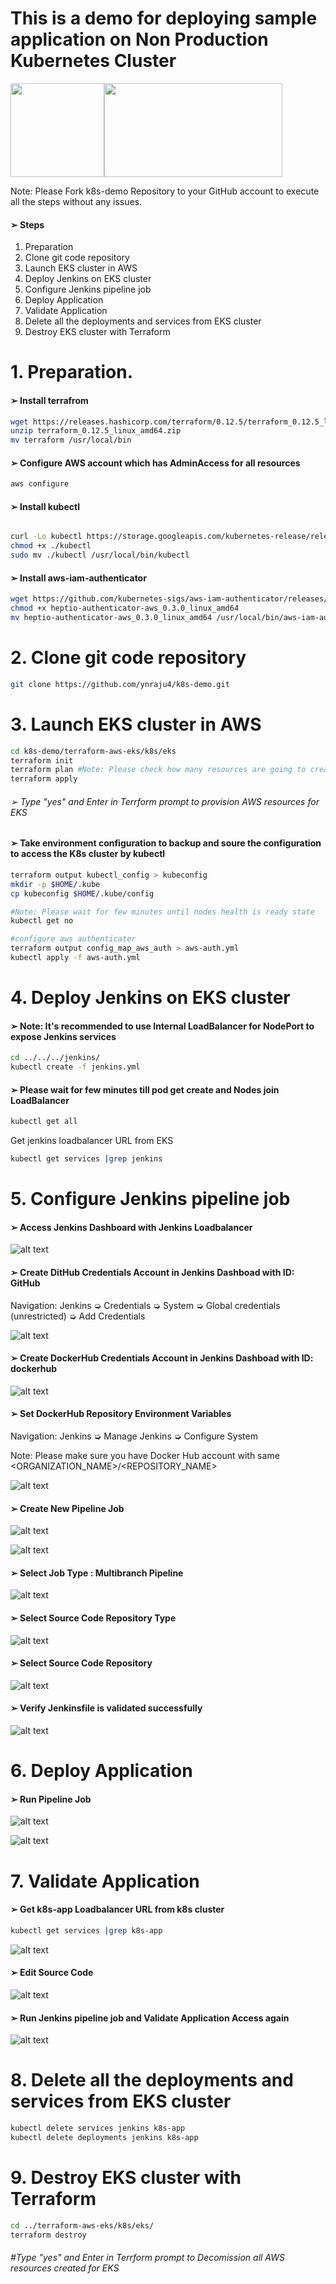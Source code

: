 
# This is a demo for deploying sample application on Non Production Kubernetes Cluster

<img src="https://github.com/ynraju4/Readme_Images/blob/master/og-image-8b3e4f7d%20(1).png" width="150" height="150"><img src="https://github.com/ynraju4/Readme_Images/blob/master/eks-orig.jpg" width="285" height="150">

Note: Please Fork k8s-demo Repository to your GitHub account to execute all the steps without any issues.

#### ➢ Steps
1. Preparation
2. Clone git code repository
3. Launch EKS cluster in AWS
4. Deploy Jenkins on EKS cluster
5. Configure Jenkins pipeline job
6. Deploy Application
7. Validate Application
8. Delete all the deployments and services from EKS cluster
9. Destroy EKS cluster with Terraform 

#   1. Preparation.

#### ➢ Install terrafrom

```bash
wget https://releases.hashicorp.com/terraform/0.12.5/terraform_0.12.5_linux_amd64.zip
unzip terraform_0.12.5_linux_amd64.zip
mv terraform /usr/local/bin
```

#### ➢ Configure AWS account which has AdminAccess for all resources

```bash
aws configure
```

#### ➢ Install kubectl 

```bash

curl -Lo kubectl https://storage.googleapis.com/kubernetes-release/release/$(curl -s https://storage.googleapis.com/kubernetes-release/release/stable.txt)/bin/linux/amd64/kubectl
chmod +x ./kubectl
sudo mv ./kubectl /usr/local/bin/kubectl
```

#### ➢ Install aws-iam-authenticator

```bash
wget https://github.com/kubernetes-sigs/aws-iam-authenticator/releases/download/v0.3.0/heptio-authenticator-aws_0.3.0_linux_amd64
chmod +x heptio-authenticator-aws_0.3.0_linux_amd64
mv heptio-authenticator-aws_0.3.0_linux_amd64 /usr/local/bin/aws-iam-authenticator
```

# 2. Clone git code repository

```bash
git clone https://github.com/ynraju4/k8s-demo.git
```

# 3. Launch EKS cluster in AWS

```bash
cd k8s-demo/terraform-aws-eks/k8s/eks
terraform init
terraform plan #Note: Please check how many resources are going to create on AWS for EKS
terraform apply 
```

###### ➢ Type "yes" and Enter in Terrform prompt to provision AWS resources for EKS

#### ➢ Take environment configuration to backup and soure the configuration to access the K8s cluster by kubectl 

```bash
terraform output kubectl_config > kubeconfig
mkdir -p $HOME/.kube
cp kubeconfig $HOME/.kube/config

#Note: Please wait for few minutes until nodes health is ready state
kubectl get no

#configure aws authenticater
terraform output config_map_aws_auth > aws-auth.yml
kubectl apply -f aws-auth.yml
```

# 4. Deploy Jenkins on EKS cluster

#### ➢ Note: It's recommended to use Internal LoadBalancer for NodePort to expose Jenkins services

```bash
cd ../../../jenkins/
kubectl create -f jenkins.yml
```

#### ➢ Please wait for few minutes till pod get create and Nodes join LoadBalancer

```bash
kubectl get all
```

Get jenkins loadbalancer URL from EKS

```bash
kubectl get services |grep jenkins
```

# 5. Configure Jenkins pipeline job

#### ➢ Access Jenkins Dashboard with Jenkins Loadbalancer

![alt text](https://github.com/ynraju4/Readme_Images/blob/master/Jenkins_Home_Page.PNG)

#### ➢ Create DitHub Credentials Account in Jenkins Dashboad with ID: GitHub

Navigation: Jenkins ➭ Credentials ➭ System ➭ Global credentials (unrestricted) ➭ Add Credentials
 
![alt text](https://github.com/ynraju4/Readme_Images/blob/master/GitHub.PNG)
 
#### ➢ Create DockerHub Credentials Account in Jenkins Dashboad with ID: dockerhub
 
![alt text](https://github.com/ynraju4/Readme_Images/blob/master/dockerhub.PNG)
 
#### ➢ Set DockerHub Repository Environment Variables

Navigation: Jenkins ➭ Manage Jenkins ➭ Configure System

Note: Please make sure you have Docker Hub account with same <ORGANIZATION_NAME>/<REPOSITORY_NAME>

![alt text](https://github.com/ynraju4/Readme_Images/blob/master/Environment_Variables.PNG)

#### ➢ Create New Pipeline Job
 
![alt text](https://github.com/ynraju4/Readme_Images/blob/master/Create%20New%20job.PNG)

![alt text](https://github.com/ynraju4/Readme_Images/blob/master/Job%20Name.PNG)
 
#### ➢ Select Job Type : Multibranch Pipeline
 
![alt text](https://github.com/ynraju4/Readme_Images/blob/master/Job%20Type.PNG)
 
#### ➢ Select Source Code Repository Type
 
![alt text](https://github.com/ynraju4/Readme_Images/blob/master/add%20source.PNG)
 
#### ➢ Select Source Code Repository
 
![alt text](https://github.com/ynraju4/Readme_Images/blob/master/Git%20Soruce.PNG)
 
#### ➢ Verify Jenkinsfile is validated successfully
 
![alt text](https://github.com/ynraju4/Readme_Images/blob/master/Jenkinsfilescan.PNG)

# 6. Deploy Application

#### ➢ Run Pipeline Job
 
![alt text](https://github.com/ynraju4/Readme_Images/blob/master/Run%20Job.PNG)
 
![alt text](https://github.com/ynraju4/Readme_Images/blob/master/Pipeline%20Log.PNG)
 
# 7. Validate Application

#### ➢ Get k8s-app Loadbalancer URL from k8s cluster

```bash
kubectl get services |grep k8s-app
```
 
![alt text](https://github.com/ynraju4/Readme_Images/blob/master/DryRUN%20No.1.PNG)
 
#### ➢ Edit Source Code
 
![alt text](https://github.com/ynraju4/Readme_Images/blob/master/edit_index.PNG)
 
#### ➢ Run Jenkins pipeline job and Validate Application Access again
 
![alt text](https://github.com/ynraju4/Readme_Images/blob/master/DryRUN%20No.2.PNG)
 
# 8. Delete all the deployments and services from EKS cluster

```bash
kubectl delete services jenkins k8s-app
kubectl delete deployments jenkins k8s-app
```

# 9. Destroy EKS cluster with Terraform 

```bash
cd ../terraform-aws-eks/k8s/eks/
terraform destroy 
```

###### #Type "yes" and Enter in Terrform prompt to Decomission all AWS resources created for EKS



